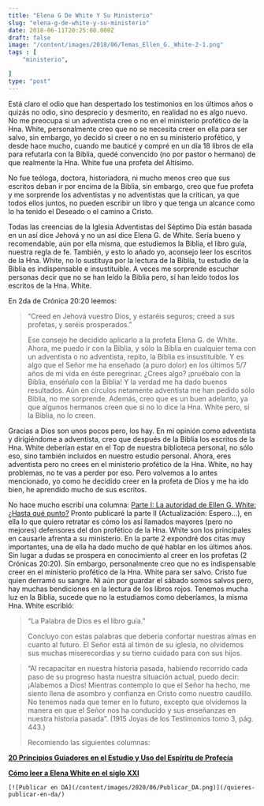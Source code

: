```yaml
---
title: "Elena G De White Y Su Ministerio"
slug: "elena-g-de-white-y-su-ministerio"
date: 2018-06-11T20:25:08.000Z
draft: false
image: "/content/images/2018/06/Temas_Ellen_G._White-2-1.png"
tags : [
    "ministerio",

]
type: "post"
---
```


   Está claro el odio que han despertado los testimonios en los últimos años o quizás no odio, sino desprecio y desmerito, en realidad no es algo nuevo. No me preocupa si un adventista cree o no en el ministerio profético de la Hna. White, personalmente creo que no se necesita creer en ella para ser salvo, sin embargo, yo decido si creer o no en su ministerio profético, y desde hace mucho, cuando me bauticé y compré en un día 18 libros de ella para refutarla con la Biblia, quedé convencido (no por pastor o hermano) de que realmente la Hna. White fue una profeta del Altísimo.

 No fue teóloga, doctora, historiadora, ni mucho menos creo que sus escritos deban ir por encima de la Biblia, sin embargo, creo que fue profeta y me sorprende los adventistas y no adventistas que la critican, ya que todos ellos juntos, no pueden escribir un libro y que tenga un alcance como lo ha tenido el Deseado o el camino a Cristo.

 Todas las creencias de la Iglesia Adventistas del Séptimo Día están basada en un así dice Jehová y no un así dice Elena G. de White. Sería bueno y recomendable, aún por ella misma, que estudiemos la Biblia, el libro guía, nuestra regla de fe. También, y esto lo añado yo, aconsejo leer los escritos de la Hna. White, no lo sustituya por la lectura de la Biblia, tu estudio de la Biblia es indispensable e insustituible. A veces me sorprende escuchar personas decir que no se han leído la Biblia pero, sí han leído todos los escritos de la Hna. White.

 En 2da de Crónica 20:20 leemos:

 
>  “Creed en Jehová vuestro Dios, y estaréis seguros; creed a sus profetas, y seréis prosperados.”
> 
>   Ese consejo he decidido aplicarlo a la profeta Elena G. de White. Ahora, me puedo ir con la Biblia, y sólo la Biblia en cualquier tema con un adventista o no adventista, repito, la Biblia es insustituible. Y es algo que el Señor me ha enseñado (a puro dolor) en los últimos 5/7 años de mi vida en éste peregrinar. ¿Crees algo? ¡pruébalo con la Biblia, enséñalo con la Biblia! Y la verdad me ha dado buenos resultados. Aún en círculos netamente adventista me han pedido sólo Biblia, no me sorprende. Además, creo que es un buen adelanto, ya que algunos hermanos creen que si no lo dice la Hna. White pero, sí la Biblia, no lo creen.

 Gracias a Dios son unos pocos pero, los hay. En mi opinión como adventista y dirigiéndome a adventista, creo que después de la Biblia los escritos de la Hna. White deberían estar en el Top de nuestra biblioteca personal, no sólo eso, sino también incluidos en nuestro estudio personal. Ahora, eres adventista pero no crees en el ministerio profético de la Hna. White, no hay problemas, no te vas a perder por eso. Pero volvemos a lo antes mencionado, yo como he decidido creer en la profeta de Dios y me ha ido bien, he aprendido mucho de sus escritos.

 No hace mucho escribí una columna: [Parte I: La autoridad de Ellen G. White: ¿Hasta qué punto?](http://defensaadventista.com/la-autoridad-de-ellen-g-white-hasta-que-punto-parte-i/) Pronto publicaré la parte II (Actualización: Espero...), en ella lo que quiero retratar es cómo los así llamados mayores (pero no mejores) defensores del don profético de la Hna. White son los principales en causarle afrenta a su ministerio. En la parte 2 expondré dos citas muy importantes, una de ella ha dado mucho de qué hablar en los últimos años. Sin lugar a dudas se prospera en conocimiento al creer en los profetas (2 Crónicas 20:20). Sin embargo, personalmente creo que no es indispensable creer en el ministerio profético de la Hna. White para ser salvo. Cristo fue quien derramó su sangre. Ni aún por guardar el sábado somos salvos pero, hay muchas bendiciones en la lectura de los libros rojos. Tenemos mucha luz en la Biblia, sucede que no la estudiamos como deberíamos, la misma Hna. White escribió:

 
>  “La Palabra de Dios es el libro guía.”
> 
>   Concluyo con estas palabras que debería confortar nuestras almas en cuanto al futuro. El Señor está al timón de su iglesia, no olvidemos sus muchas miserecordias y su tierno cuidado para con sus hijos.

 
>  “Al recapacitar en nuestra historia pasada, habiendo recorrido cada paso de su progreso hasta nuestra situación actual, puedo decir: ¡Alabemos a Dios! Mientras contemplo lo que el Señor ha hecho, me siento llena de asombro y confianza en Cristo como nuestro caudillo. No tenemos nada que temer en lo futuro, excepto que olvidemos la manera en que el Señor nos ha conducido y sus enseñanzas en nuestra historia pasada”. (1915 Joyas de los Testimonios tomo 3, pág. 443.)
> 
>   Recomiendo las siguientes columnas:

 **[20 Principios Guiadores en el Estudio y Uso del Espíritu de Profecía](/20-principios-guiadores-en-el-estudio-y-uso-del-espiritu-de-profecia/)** 

 **[Cómo leer a Elena White en el siglo XXI](/como-leer-a-elena-white-en-el-siglo-xxi/)**

    [![Publicar en DA](/content/images/2020/06/Publicar_DA.png)](/quieres-publicar-en-da/) 